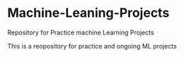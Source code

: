 # Machine-Leaning-Projects
Repository for Practice machine Learning Projects

This is a reopository for practice and ongoing ML projects
